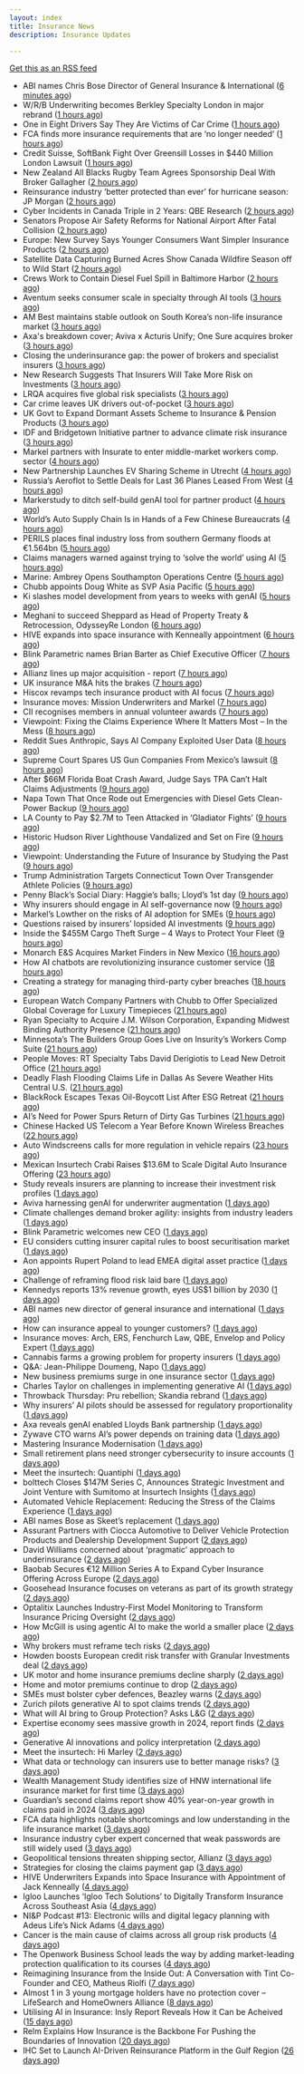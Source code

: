 ```yaml
---
layout: index
title: Insurance News
description: Insurance Updates

---
```


[Get this as an RSS feed](/insurance.rss)

<!-- news_marker starts -->
- ABI names Chris Bose Director of General Insurance & International ([6 minutes ago](https://www.reinsurancene.ws/abi-names-chris-bose-director-of-general-insurance-international/))
- W/R/B Underwriting becomes Berkley Specialty London in major rebrand ([1 hours ago](https://www.reinsurancene.ws/w-r-b-underwriting-becomes-berkley-specialty-london-in-major-rebrand/))
- One in Eight Drivers Say They Are Victims of Car Crime ([1 hours ago](https://insurance-edge.net/2025/06/06/one-in-eight-drivers-say-they-are-victims-of-car-crime/))
- FCA finds more insurance requirements that are ‘no longer needed’ ([1 hours ago](https://www.postonline.co.uk/news/7957891/fca-finds-more-insurance-requirements-that-are-%E2%80%98no-longer-needed%E2%80%99))
- Credit Suisse, SoftBank Fight Over Greensill Losses in $440 Million London Lawsuit ([1 hours ago](https://www.insurancejournal.com/news/international/2025/06/06/826606.htm))
- New Zealand All Blacks Rugby Team Agrees Sponsorship Deal With Broker Gallagher ([2 hours ago](https://www.insurancejournal.com/news/international/2025/06/06/826600.htm))
- Reinsurance industry ‘better protected than ever’ for hurricane season: JP Morgan ([2 hours ago](https://www.reinsurancene.ws/reinsurance-industry-better-protected-than-ever-for-hurricane-season-jp-morgan/))
- Cyber Incidents in Canada Triple in 2 Years: QBE Research ([2 hours ago](https://www.insurancejournal.com/news/international/2025/06/06/826597.htm))
- Senators Propose Air Safety Reforms for National Airport After Fatal Collision ([2 hours ago](https://www.insurancejournal.com/news/east/2025/06/06/826594.htm))
- Europe: New Survey Says Younger Consumers Want Simpler Insurance Products ([2 hours ago](https://insurance-edge.net/2025/06/06/europe-new-survey-says-younger-consumers-want-simpler-insurance-products/))
- Satellite Data Capturing Burned Acres Show Canada Wildfire Season off to Wild Start ([2 hours ago](https://www.insurancejournal.com/news/international/2025/06/06/826584.htm))
- Crews Work to Contain Diesel Fuel Spill in Baltimore Harbor ([2 hours ago](https://www.insurancejournal.com/news/east/2025/06/06/826582.htm))
- Aventum seeks consumer scale in specialty through AI tools ([3 hours ago](https://www.postonline.co.uk/technology/7957867/aventum-seeks-consumer-scale-in-specialty-through-ai-tools))
- AM Best maintains stable outlook on South Korea’s non-life insurance market ([3 hours ago](https://www.reinsurancene.ws/am-best-maintains-stable-outlook-on-south-koreas-non-life-insurance-market/))
- Axa's breakdown cover; Aviva x Acturis Unify; One Sure acquires broker ([3 hours ago](https://www.postonline.co.uk/news/7957879/axas-breakdown-cover-aviva-x-acturis-unify-one-sure-acquires-broker))
- Closing the underinsurance gap: the power of brokers and specialist insurers ([3 hours ago](https://www.insurancebusinessmag.com/uk/news/breaking-news/closing-the-underinsurance-gap-the-power-of-brokers-and-specialist-insurers-538227.aspx))
- New Research Suggests That Insurers Will Take More Risk on Investments ([3 hours ago](https://insurance-edge.net/2025/06/06/new-research-suggests-that-insurers-will-take-more-risk-on-investments/))
- LRQA acquires five global risk specialists ([3 hours ago](https://www.insurancebusinessmag.com/uk/news/breaking-news/lrqa-acquires-five-global-risk-specialists-538226.aspx))
- Car crime leaves UK drivers out-of-pocket ([3 hours ago](https://www.insurancebusinessmag.com/uk/news/auto-motor/car-crime-leaves-uk-drivers-outofpocket-538225.aspx))
- UK Govt to Expand Dormant Assets Scheme to Insurance & Pension Products ([3 hours ago](https://insurance-edge.net/2025/06/06/uk-govt-to-expand-dormant-assets-scheme-to-insurance-pension-products/))
- IDF and Bridgetown Initiative partner to advance climate risk insurance ([3 hours ago](https://www.insurancebusinessmag.com/uk/news/catastrophe/idf-and-bridgetown-initiative-partner-to-advance-climate-risk-insurance-538224.aspx))
- Markel partners with Insurate to enter middle-market workers comp. sector ([4 hours ago](https://www.reinsurancene.ws/markel-partners-with-insurate-to-enter-middle-market-workers-comp-sector/))
- New Partnership Launches EV Sharing Scheme in Utrecht ([4 hours ago](https://insurance-edge.net/2025/06/06/new-partnership-launches-ev-sharing-scheme-in-utrecht/))
- Russia’s Aeroflot to Settle Deals for Last 36 Planes Leased From West ([4 hours ago](https://www.insurancejournal.com/news/international/2025/06/06/826579.htm))
- Markerstudy to ditch self-build genAI tool for partner product ([4 hours ago](https://www.postonline.co.uk/technology/7957841/markerstudy-to-ditch-self-build-genai-tool-for-partner-product))
- World’s Auto Supply Chain Is in Hands of a Few Chinese Bureaucrats ([4 hours ago](https://www.insurancejournal.com/news/international/2025/06/06/826567.htm))
- PERILS places final industry loss from southern Germany floods at €1.564bn ([5 hours ago](https://www.reinsurancene.ws/perils-places-final-industry-loss-from-southern-germany-floods-at-e1-564bn/))
- Claims managers warned against trying to ‘solve the world’ using AI ([5 hours ago](https://www.postonline.co.uk/claims/7957881/claims-managers-warned-against-trying-to-%E2%80%98solve-the-world%E2%80%99-using-ai))
- Marine: Ambrey Opens Southampton Operations Centre ([5 hours ago](https://insurance-edge.net/2025/06/06/marine-ambrey-opens-southampton-operations-centre/))
- Chubb appoints Doug White as SVP Asia Pacific ([5 hours ago](https://www.reinsurancene.ws/chubb-appoints-doug-white-as-svp-asia-pacific/))
- Ki slashes model development from years to weeks with genAI ([5 hours ago](https://www.postonline.co.uk/technology/7957832/ki-slashes-model-development-from-years-to-weeks-with-genai))
- Meghani to succeed Sheppard as Head of Property Treaty & Retrocession, OdysseyRe London ([6 hours ago](https://www.reinsurancene.ws/meghani-to-succeed-sheppard-as-head-of-property-treaty-retrocession-odysseyre-london/))
- HIVE expands into space insurance with Kenneally appointment ([6 hours ago](https://www.reinsurancene.ws/hive-expands-into-space-insurance-with-kenneally-appointment/))
- Blink Parametric names Brian Barter as Chief Executive Officer ([7 hours ago](https://www.reinsurancene.ws/blink-parametric-names-brian-barter-as-chief-executive-officer/))
- Allianz lines up major acquisition - report ([7 hours ago](https://www.insurancebusinessmag.com/uk/news/breaking-news/allianz-lines-up-major-acquisition--report-538203.aspx))
- UK insurance M&A hits the brakes ([7 hours ago](https://www.insurancebusinessmag.com/uk/news/breaking-news/uk-insurance-manda-hits-the-brakes-538198.aspx))
- Hiscox revamps tech insurance product with AI focus ([7 hours ago](https://www.insurancebusinessmag.com/uk/news/technology/hiscox-revamps-tech-insurance-product-with-ai-focus-538197.aspx))
- Insurance moves: Mission Underwriters and Markel ([7 hours ago](https://www.insurancebusinessmag.com/uk/news/breaking-news/insurance-moves-mission-underwriters-and-markel-538195.aspx))
- CII recognises members in annual volunteer awards ([7 hours ago](https://www.insurancebusinessmag.com/uk/news/breaking-news/cii-recognises-members-in-annual-volunteer-awards-538194.aspx))
- Viewpoint: Fixing the Claims Experience Where It Matters Most – In the Mess ([8 hours ago](https://www.insurancejournal.com/news/national/2025/06/06/826537.htm))
- Reddit Sues Anthropic, Says AI Company Exploited User Data ([8 hours ago](https://www.insurancejournal.com/news/national/2025/06/06/826521.htm))
- Supreme Court Spares US Gun Companies From Mexico’s lawsuit ([8 hours ago](https://www.insurancejournal.com/news/national/2025/06/06/826527.htm))
- After $66M Florida Boat Crash Award, Judge Says TPA Can’t Halt Claims Adjustments ([9 hours ago](https://www.insurancejournal.com/news/southeast/2025/06/06/826484.htm))
- Napa Town That Once Rode out Emergencies with Diesel Gets Clean-Power Backup ([9 hours ago](https://www.insurancejournal.com/news/west/2025/06/06/826508.htm))
- LA County to Pay $2.7M to Teen Attacked in ‘Gladiator Fights’ ([9 hours ago](https://www.insurancejournal.com/news/west/2025/06/06/826353.htm))
- Historic Hudson River Lighthouse Vandalized and Set on Fire ([9 hours ago](https://www.insurancejournal.com/news/east/2025/06/06/826547.htm))
- Viewpoint: Understanding the Future of Insurance by Studying the Past ([9 hours ago](https://www.insurancejournal.com/news/national/2025/06/06/826533.htm))
- Trump Administration Targets Connecticut Town Over Transgender Athlete Policies ([9 hours ago](https://www.insurancejournal.com/news/east/2025/06/06/826551.htm))
- Penny Black’s Social Diary: Haggie’s balls; Lloyd’s 1st day ([9 hours ago](https://www.postonline.co.uk/people/7957677/penny-black%E2%80%99s-social-diary-haggie%E2%80%99s-balls-lloyd%E2%80%99s-1st-day))
- Why insurers should engage in AI self-governance now ([9 hours ago](https://www.postonline.co.uk/technology/7957774/why-insurers-should-engage-in-ai-self-governance-now))
- Markel’s Lowther on the risks of AI adoption for SMEs ([9 hours ago](https://www.postonline.co.uk/commercial/7957768/markel%E2%80%99s-lowther-on-the-risks-of-ai-adoption-for-smes))
- Questions raised by insurers’ lopsided AI investments ([9 hours ago](https://www.postonline.co.uk/technology/7957812/questions-raised-by-insurers%E2%80%99-lopsided-ai-investments))
- Inside the $455M Cargo Theft Surge – 4 Ways to Protect Your Fleet ([9 hours ago](https://www.insurancejournal.com/blogs/iat/2025/06/06/826366.htm))
- Monarch E&S Acquires Market Finders in New Mexico ([16 hours ago](https://www.insurancejournal.com/news/west/2025/06/05/826515.htm))
- How AI chatbots are revolutionizing insurance customer service ([18 hours ago](https://www.dig-in.com/opinion/how-ai-chatbots-revolutionize-insurance-customer-service))
- Creating a strategy for managing third-party cyber breaches ([18 hours ago](https://www.dig-in.com/opinion/how-to-manage-third-party-cyber-breaches))
- European Watch Company Partners with Chubb to Offer Specialized Global Coverage for Luxury Timepieces ([21 hours ago](https://www.insurtechinsights.com/european-watch-company-partners-with-chubb-to-offer-specialized-global-coverage-for-luxury-timepieces/))
- Ryan Specialty to Acquire J.M. Wilson Corporation, Expanding Midwest Binding Authority Presence ([21 hours ago](https://www.insurtechinsights.com/ryan-specialty-to-acquire-j-m-wilson-corporation-expanding-midwest-binding-authority-presence/))
- Minnesota’s The Builders Group Goes Live on Insurity’s Workers Comp Suite ([21 hours ago](https://www.insurancejournal.com/news/midwest/2025/06/05/826503.htm))
- People Moves: RT Specialty Tabs David Derigiotis to Lead New Detroit Office ([21 hours ago](https://www.insurancejournal.com/news/midwest/2025/06/05/826495.htm))
- Deadly Flash Flooding Claims Life in Dallas As Severe Weather Hits Central U.S. ([21 hours ago](https://www.insurancejournal.com/news/southcentral/2025/06/05/826488.htm))
- BlackRock Escapes Texas Oil-Boycott List After ESG Retreat ([21 hours ago](https://www.insurancejournal.com/news/southcentral/2025/06/05/826480.htm))
- AI’s Need for Power Spurs Return of Dirty Gas Turbines ([21 hours ago](https://www.insurancejournal.com/news/southcentral/2025/06/05/826476.htm))
- Chinese Hacked US Telecom a Year Before Known Wireless Breaches ([22 hours ago](https://www.insurancejournal.com/news/national/2025/06/05/826465.htm))
- Auto Windscreens calls for more regulation in vehicle repairs ([23 hours ago](https://www.postonline.co.uk/news/7957876/auto-windscreens-calls-for-more-regulation-in-vehicle-repairs))
- Mexican Insurtech Crabi Raises $13.6M to Scale Digital Auto Insurance Offering ([23 hours ago](https://www.insurtechinsights.com/mexican-insurtech-crabi-raises-13-6m-to-scale-digital-auto-insurance-offering/))
- Study reveals insurers are planning to increase their investment risk profiles ([1 days ago](https://ifamagazine.com/study-reveals-insurers-are-planning-to-increase-their-investment-risk-profiles/))
- Aviva harnessing genAI for underwriter augmentation ([1 days ago](https://www.postonline.co.uk/technology/7957835/aviva-harnessing-genai-for-underwriter-augmentation))
- Climate challenges demand broker agility: insights from industry leaders ([1 days ago](https://www.insurancebusinessmag.com/uk/news/catastrophe/climate-challenges-demand-broker-agility-insights-from-industry-leaders-538058.aspx))
- Blink Parametric welcomes new CEO ([1 days ago](https://www.insurancebusinessmag.com/uk/news/technology/blink-parametric-welcomes-new-ceo-538057.aspx))
- EU considers cutting insurer capital rules to boost securitisation market ([1 days ago](https://www.insurancebusinessmag.com/uk/news/breaking-news/eu-considers-cutting-insurer-capital-rules-to-boost-securitisation-market-538056.aspx))
- Aon appoints Rupert Poland to lead EMEA digital asset practice ([1 days ago](https://www.insurancebusinessmag.com/uk/news/breaking-news/aon-appoints-rupert-poland-to-lead-emea-digital-asset-practice-538055.aspx))
- Challenge of reframing flood risk laid bare ([1 days ago](https://www.postonline.co.uk/news/7957872/challenge-of-reframing-flood-risk-laid-bare))
- Kennedys reports 13% revenue growth, eyes US$1 billion by 2030 ([1 days ago](https://www.insurancebusinessmag.com/uk/news/breaking-news/kennedys-reports-13-revenue-growth-eyes-us1-billion-by-2030-538066.aspx))
- ABI names new director of general insurance and international ([1 days ago](https://www.insurancebusinessmag.com/uk/news/breaking-news/abi-names-new-director-of-general-insurance-and-international-538044.aspx))
- How can insurance appeal to younger customers? ([1 days ago](https://www.insurancebusinessmag.com/uk/news/breaking-news/how-can-insurance-appeal-to-younger-customers-538041.aspx))
- Insurance moves: Arch, ERS, Fenchurch Law, QBE, Envelop and Policy Expert ([1 days ago](https://www.insurancebusinessmag.com/uk/news/breaking-news/insurance-moves-arch-ers-fenchurch-law-qbe-envelop-and-policy-expert-538040.aspx))
- Cannabis farms a growing problem for property insurers ([1 days ago](https://www.postonline.co.uk/claims/7957866/cannabis-farms-a-growing-problem-for-property-insurers))
- Q&A: Jean-Philippe Doumeng, Napo ([1 days ago](https://www.postonline.co.uk/personal/7957548/qa-jean-philippe-doumeng-napo))
- New business premiums surge in one insurance sector ([1 days ago](https://www.insurancebusinessmag.com/uk/news/life-insurance/new-business-premiums-surge-in-one-insurance-sector-538035.aspx))
- Charles Taylor on challenges in implementing generative AI ([1 days ago](https://www.postonline.co.uk/technology/7957703/charles-taylor-on-challenges-in-implementing-generative-ai))
- Throwback Thursday: Pru rebellion; Skandia rebrand ([1 days ago](https://www.postonline.co.uk/commercial/7956729/throwback-thursday-pru-rebellion-skandia-rebrand))
- Why insurers’ AI pilots should be assessed for regulatory proportionality ([1 days ago](https://www.postonline.co.uk/technology/7957785/why-insurers%E2%80%99-ai-pilots-should-be-assessed-for-regulatory-proportionality))
- Axa reveals genAI enabled Lloyds Bank partnership ([1 days ago](https://www.postonline.co.uk/technology/7957803/axa-reveals-genai-enabled-lloyds-bank-partnership))
- Zywave CTO warns AI’s power depends on training data ([1 days ago](https://www.postonline.co.uk/technology/7957746/zywave-cto-warns-ai%E2%80%99s-power-depends-on-training-data))
- Mastering Insurance Modernisation ([1 days ago](https://www.insurancebusinessmag.com/uk/white-papers/mastering-insurance-modernisation-538014.aspx))
- Small retirement plans need stronger cybersecurity to insure accounts ([1 days ago](https://www.dig-in.com/news/small-retirement-plans-need-stronger-cybersecurity))
- Meet the insurtech: Quantiphi ([1 days ago](https://www.dig-in.com/news/meet-the-insurtech-quantiphi))
- bolttech Closes $147M Series C, Announces Strategic Investment and Joint Venture with Sumitomo at Insurtech Insights ([1 days ago](https://www.insurtechinsights.com/bolttech-closes-147m-series-c-announces-strategic-investment-and-joint-venture-with-sumitomo-at-insurtech-insights/))
- Automated Vehicle Replacement: Reducing the Stress of the Claims Experience ([1 days ago](https://www.insurancebusinessmag.com/uk/ib-talk/automated-vehicle-replacement-reducing-the-stress-of-the-claims-experience-537958.aspx))
- ABI names Bose as Skeet’s replacement ([1 days ago](https://www.postonline.co.uk/news/7957873/abi-names-bose-as-skeet%E2%80%99s-replacement))
- Assurant Partners with Ciocca Automotive to Deliver Vehicle Protection Products and Dealership Development Support ([2 days ago](https://www.insurtechinsights.com/assurant-partners-with-ciocca-automotive-to-deliver-vehicle-protection-products-and-dealership-development-support/))
- David Williams concerned about ‘pragmatic’ approach to underinsurance ([2 days ago](https://www.postonline.co.uk/news/7957871/david-williams-concerned-about-%E2%80%98pragmatic%E2%80%99-approach-to-underinsurance))
- Baobab Secures €12 Million Series A to Expand Cyber Insurance Offering Across Europe ([2 days ago](https://www.insurtechinsights.com/baobab-secures-e12-million-series-a-to-expand-cyber-insurance-offering-across-europe/))
- Goosehead Insurance focuses on veterans as part of its growth strategy ([2 days ago](https://www.dig-in.com/news/goosehead-focuses-on-business-development-for-veterans))
- Optalitix Launches Industry-First Model Monitoring to Transform Insurance Pricing Oversight ([2 days ago](https://www.insurtechinsights.com/optalitix-launches-industry-first-model-monitoring-to-transform-insurance-pricing-oversight/))
- How McGill is using agentic AI to make the world a smaller place ([2 days ago](https://www.postonline.co.uk/technology/7957843/how-mcgill-is-using-agentic-ai-to-make-the-world-a-smaller-place))
- Why brokers must reframe tech risks ([2 days ago](https://www.insurancebusinessmag.com/uk/news/technology/why-brokers-must-reframe-tech-risks-537908.aspx))
- Howden boosts European credit risk transfer with Granular Investments deal ([2 days ago](https://www.insurancebusinessmag.com/uk/news/breaking-news/howden-boosts-european-credit-risk-transfer-with-granular-investments-deal-537907.aspx))
- UK motor and home insurance premiums decline sharply ([2 days ago](https://www.insurancebusinessmag.com/uk/news/auto-motor/uk-motor-and-home-insurance-premiums-decline-sharply-537906.aspx))
- Home and motor premiums continue to drop ([2 days ago](https://www.postonline.co.uk/personal/7957870/home-and-motor-premiums-continue-to-drop))
- SMEs must bolster cyber defences, Beazley warns ([2 days ago](https://www.insurancebusinessmag.com/uk/news/cyber/smes-must-bolster-cyber-defences-beazley-warns-537905.aspx))
- Zurich pilots generative AI to spot claims trends ([2 days ago](https://www.postonline.co.uk/technology/7957786/zurich-pilots-generative-ai-to-spot-claims-trends))
- What will AI bring to Group Protection? Asks L&G ([2 days ago](https://ifamagazine.com/what-will-ai-bring-to-group-protection-asks-lg/))
- Expertise economy sees massive growth in 2024, report finds ([2 days ago](https://www.insurancebusinessmag.com/uk/business-strategy/expertise-economy-sees-massive-growth-in-2024-report-finds-537887.aspx))
- Generative AI innovations and policy interpretation ([2 days ago](https://www.dig-in.com/opinion/gene-ai-innovations-and-policy-interpretation))
- Meet the insurtech: Hi Marley ([2 days ago](https://www.dig-in.com/news/meet-the-insurtech-hi-marley))
- What data or technology can insurers use to better manage risks? ([3 days ago](https://www.dig-in.com/news/insurers-turn-to-ai-new-data-for-risk-assessment-boosts))
- Wealth Management Study identifies size of HNW international life insurance market for first time ([3 days ago](https://ifamagazine.com/wealth-management-study-identifies-size-of-hnw-international-life-insurance-market-for-first-time/))
- Guardian’s second claims report show 40% year-on-year growth in claims paid in 2024 ([3 days ago](https://ifamagazine.com/guardians-second-claims-report-show-40-year-on-year-growth-in-claims-paid-in-2024/))
- FCA data highlights notable shortcomings and low understanding in the life insurance market ([3 days ago](https://ifamagazine.com/fca-data-highlights-notable-shortcomings-and-low-understanding-in-the-life-insurance-market/))
- Insurance industry cyber expert concerned that weak passwords are still widely used ([3 days ago](https://ifamagazine.com/insurance-industry-cyber-expert-concerned-that-weak-passwords-are-still-widely-used/))
- Geopolitical tensions threaten shipping sector, Allianz ([3 days ago](https://www.dig-in.com/news/geopolitical-tensions-threaten-shipping-sector-allianz))
- Strategies for closing the claims payment gap ([3 days ago](https://www.dig-in.com/opinion/strategies-for-closing-the-claims-payment-gap))
- HIVE Underwriters Expands into Space Insurance with Appointment of Jack Kenneally ([4 days ago](https://www.insurtechinsights.com/hive-underwriters-expands-into-space-insurance-with-appointment-of-jack-kenneally/))
- Igloo Launches ‘Igloo Tech Solutions’ to Digitally Transform Insurance Across Southeast Asia ([4 days ago](https://www.insurtechinsights.com/igloo-launches-igloo-tech-solutions-to-digitally-transform-insurance-across-southeast-asia/))
- NI&P Podcast #13: Electronic wills and digital legacy planning with Adeus Life’s Nick Adams ([4 days ago](https://ifamagazine.com/ip-podcast-13-electronic-wills-and-digital-legacy-planning-with-adeus-lifes-nick-adams/))
- Cancer is the main cause of claims across all group risk products ([4 days ago](https://ifamagazine.com/cancer-is-the-main-cause-of-claims-across-all-group-risk-products/))
- The Openwork Business School leads the way by adding market-leading protection qualification to its courses ([4 days ago](https://ifamagazine.com/the-openwork-business-school-leads-the-way-by-adding-market-leading-protection-qualification-to-its-courses/))
- Reimagining Insurance from the Inside Out: A Conversation with Tint Co-Founder and CEO, Matheus Riolfi ([7 days ago](https://www.insurtechinsights.com/reimagining-insurance-from-the-inside-out-a-conversation-with-tint-co-founder-and-ceo-matheus-riolfi/))
- Almost 1 in 3 young mortgage holders have no protection cover – LifeSearch and HomeOwners Alliance ([8 days ago](https://ifamagazine.com/almost-1-in-3-young-mortgage-holders-have-no-protection-cover-lifesearch-and-homeowners-alliance/))
- Utilising AI in Insurance: Insly Report Reveals How it Can be Acheived ([15 days ago](https://thefintechtimes.com/utilising-ai-in-insurance-insly-report-reveals-how-it-can-be-acheived/))
- Relm Explains How Insurance is the Backbone For Pushing the Boundaries of Innovation ([20 days ago](https://thefintechtimes.com/relm-explains-how-insurance-is-the-backbone-for-pushing-the-boundaries-of-innovation/))
- IHC Set to Launch AI-Driven Reinsurance Platform in the Gulf Region ([26 days ago](https://thefintechtimes.com/ihc-set-to-launch-ai-driven-reinsurance-platform/))

<!-- news_marker ends -->